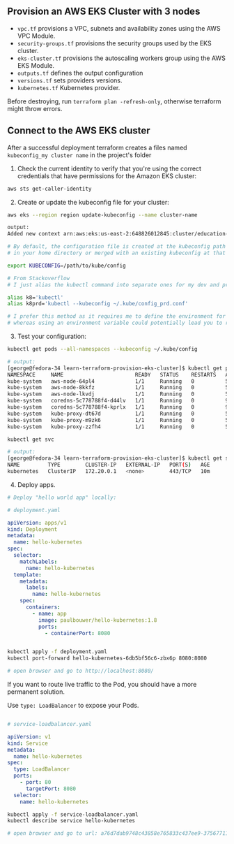 ## Provision an AWS EKS Cluster with 3 nodes

* `vpc.tf` provisions a VPC, subnets and availability zones using the AWS VPC Module.
* `security-groups.tf` provisions the security groups used by the EKS cluster.
* `eks-cluster.tf` provisions the autoscaling workers group using the AWS EKS Module.
* `outputs.tf` defines the output configuration
* `versions.tf` sets providers versions.
*  `kubernetes.tf` Kubernetes provider.
  
Before destroying, run `terraform plan -refresh-only`, otherwise terraform might throw errors.





## Connect to the AWS EKS cluster

After a successful deployment terraform creates a files named `kubeconfig_my cluster name` in the project's folder 

1. Check the current identity to verify that you're using the correct credentials that have permissions for the Amazon EKS cluster:

```bash
aws sts get-caller-identity
```

2. Create or update the kubeconfig file for your cluster:

```bash
aws eks --region region update-kubeconfig --name cluster-name

output:
Added new context arn:aws:eks:us-east-2:648826012845:cluster/education-eks-yPTT1J1m to /home/george/.kube/config

# By default, the configuration file is created at the kubeconfig path ($HOME/.kube/config) 
# in your home directory or merged with an existing kubeconfig at that location.
```



```bash
export KUBECONFIG=/path/to/kube/config
```

```bash
# From Stackoverflow
# I just alias the kubectl command into separate ones for my dev and production environments via .bashrc

alias k8='kubectl'
alias k8prd='kubectl --kubeconfig ~/.kube/config_prd.conf'

# I prefer this method as it requires me to define the environment for each command
# whereas using an environment variable could potentially lead you to running a command within the wrong environment
```

3. Test your configuration:

```bash
kubectl get pods --all-namespaces --kubeconfig ~/.kube/config

# output:
[george@fedora-34 learn-terraform-provision-eks-cluster]$ kubectl get pods --all-namespaces --kubeconfig ~/.kube/config 
NAMESPACE     NAME                       READY   STATUS    RESTARTS   AGE
kube-system   aws-node-64pl4             1/1     Running   0          5m10s
kube-system   aws-node-8kkfz             1/1     Running   0          5m28s
kube-system   aws-node-lkvdj             1/1     Running   0          5m19s
kube-system   coredns-5c778788f4-d44lv   1/1     Running   0          9m39s
kube-system   coredns-5c778788f4-kprlx   1/1     Running   0          9m39s
kube-system   kube-proxy-dt67d           1/1     Running   0          5m28s
kube-system   kube-proxy-m9zk6           1/1     Running   0          5m10s
kube-system   kube-proxy-zzfh4           1/1     Running   0          5m19s
```

```bash
kubectl get svc

# output:
[george@fedora-34 learn-terraform-provision-eks-cluster]$ kubectl get svc
NAME         TYPE        CLUSTER-IP   EXTERNAL-IP   PORT(S)   AGE
kubernetes   ClusterIP   172.20.0.1   <none>        443/TCP   10m
```

4. Deploy apps.

```yaml
# Deploy "hello world app" locally:

# deployment.yaml

apiVersion: apps/v1
kind: Deployment
metadata:
  name: hello-kubernetes
spec:
  selector:
    matchLabels:
      name: hello-kubernetes
  template:
    metadata:
      labels:
        name: hello-kubernetes
    spec:
      containers:
        - name: app
          image: paulbouwer/hello-kubernetes:1.8
          ports:
            - containerPort: 8080
```

```bash

kubectl apply -f deployment.yaml
kubectl port-forward hello-kubernetes-6db5bf56c6-zbx6p 8080:8080

# open browser and go to http://localhost:8080/
```

If you want to route live traffic to the Pod, you should have a more permanent solution.

Use `type: LoadBalancer` to expose your Pods.

```yaml

# service-loadbalancer.yaml

apiVersion: v1
kind: Service
metadata:
  name: hello-kubernetes
spec:
  type: LoadBalancer
  ports:
    - port: 80
      targetPort: 8080
  selector:
    name: hello-kubernetes
```

```bash
kubectl apply -f service-loadbalancer.yaml
kubectl describe service hello-kubernetes

# open browser and go to url: a76d7dab9748c43858e765833c437ee9-375677111.us-east-1.elb.amazonaws.com 
```
